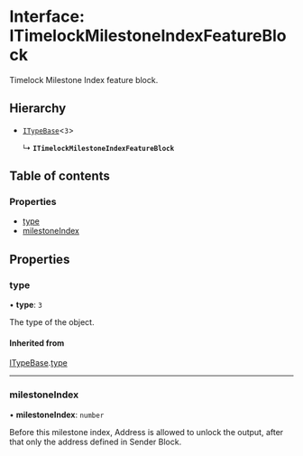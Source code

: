 # Interface: ITimelockMilestoneIndexFeatureBlock

Timelock Milestone Index feature block.

## Hierarchy

- [`ITypeBase`](ITypeBase.md)<``3``\>

  ↳ **`ITimelockMilestoneIndexFeatureBlock`**

## Table of contents

### Properties

- [type](ITimelockMilestoneIndexFeatureBlock.md#type)
- [milestoneIndex](ITimelockMilestoneIndexFeatureBlock.md#milestoneindex)

## Properties

### type

• **type**: ``3``

The type of the object.

#### Inherited from

[ITypeBase](ITypeBase.md).[type](ITypeBase.md#type)

___

### milestoneIndex

• **milestoneIndex**: `number`

Before this milestone index, Address is allowed to unlock the output,
after that only the address defined in Sender Block.
